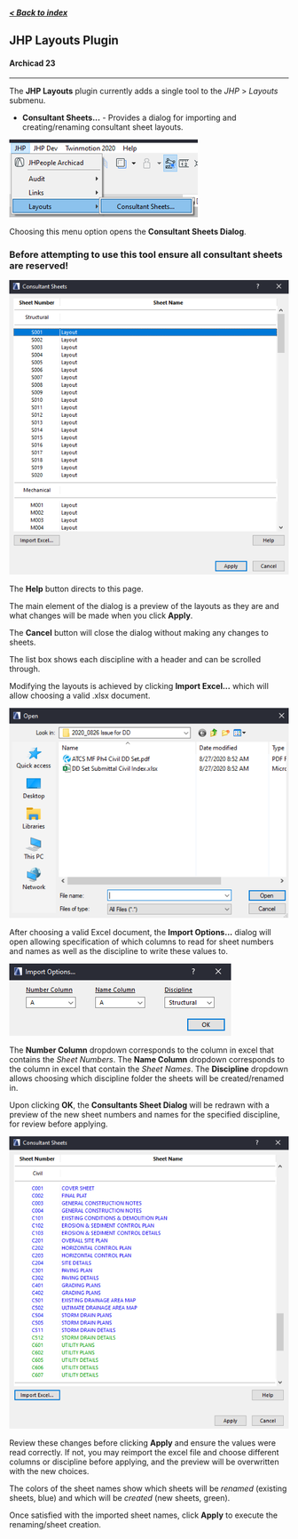 ##### [< Back to index](index.md)

## JHP Layouts Plugin
#### Archicad 23
-----
The **JHP Layouts** plugin currently adds a single tool to the _JHP_ > _Layouts_ submenu.
- **Consultant Sheets...** - Provides a dialog for importing and creating/renaming consultant sheet layouts.

![layoutsmenu](images/layoutsmenu.png)

Choosing this menu option opens the **Consultant Sheets Dialog**.

### **Before attempting to use this tool ensure all consultant sheets are reserved!**

![layoutsdialog](images/layoutsdialog.png)

The **Help** button directs to this page.

The main element of the dialog is a preview of the layouts as they are and what changes will be made when you click **Apply**.

The **Cancel** button will close the dialog without making any changes to sheets.

The list box shows each discipline with a header and can be scrolled through.

Modifying the layouts is achieved by clicking **Import Excel...** which will allow choosing a valid .xlsx document.

![layoutsimportexcel](images/layoutsimportexcel.png)

After choosing a valid Excel document, the **Import Options...** dialog will open allowing specification of which columns to read for sheet numbers and names as well as the discipline to write these values to.

![layoutsimportexcel](images/layoutsimportoptions.png)

The **Number Column** dropdown corresponds to the column in excel that contains the *Sheet Numbers*.
The **Name Column** dropdown corresponds to the column in excel that contain the *Sheet Names*.
The **Discipline** dropdown allows choosing which discipline folder the sheets will be created/renamed in.

Upon clicking **OK**, the **Consultants Sheet Dialog** will be redrawn with a preview of the new sheet numbers and names for the specified discipline, for review before applying.

![layoutspreview](images/layoutspreview.png)

Review these changes before clicking **Apply** and ensure the values were read correctly. If not, you may reimport the excel file and choose different columns or discipline before applying, and the preview will be overwritten with the new choices.

The colors of the sheet names show which sheets will be *renamed* (existing sheets, blue) and which will be *created* (new sheets, green).

Once satisfied with the imported sheet names, click **Apply** to execute the renaming/sheet creation. 



